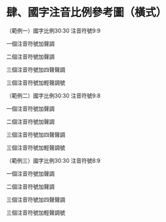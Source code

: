 # 肆、國字注音比例參考圖（橫式）

（範例一）國字比例30:30 注音符號9:9

一個注音符號加聲調

二個注音符號加聲調

三個注音符號加四聲聲調

三個注音符號加輕聲調號

（範例二）國字比例30:30 注音符號9:8

一個注音符號加聲調

二個注音符號加聲調

三個注音符號加四聲聲調

三個注音符號加輕聲調號

（範例三）國字比例30:30 注音符號8:9

一個注音符號加聲調

二個注音符號加聲調

三個注音符號加四聲聲調

三個注音符號加輕聲調號


